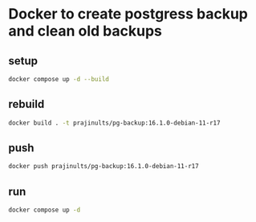# Docker to create postgress backup and clean old backups

## setup

```bash
docker compose up -d --build
```

## rebuild

```bash
docker build . -t prajinults/pg-backup:16.1.0-debian-11-r17
```

## push

```bash
docker push prajinults/pg-backup:16.1.0-debian-11-r17
```

## run

```bash
docker compose up -d
```
